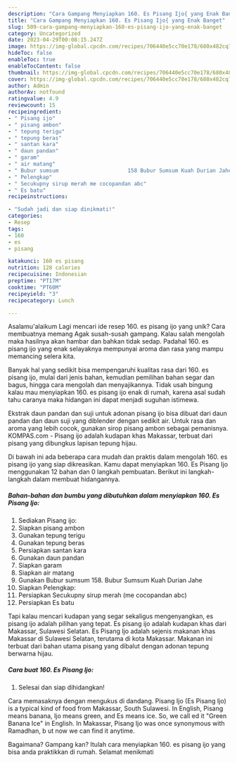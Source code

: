 ```yaml
---
description: "Cara Gampang Menyiapkan 160. Es Pisang Ijo{ yang Enak Banget"
title: "Cara Gampang Menyiapkan 160. Es Pisang Ijo{ yang Enak Banget"
slug: 509-cara-gampang-menyiapkan-160-es-pisang-ijo-yang-enak-banget
category: Uncategorized
date: 2023-04-29T00:08:15.247Z
image: https://img-global.cpcdn.com/recipes/706440e5cc70e178/680x482cq70/160-es-pisang-ijo-foto-resep-utama.jpg
hideToc: false
enableToc: true
enableTocContent: false
thumbnail: https://img-global.cpcdn.com/recipes/706440e5cc70e178/680x482cq70/160-es-pisang-ijo-foto-resep-utama.jpg
cover: https://img-global.cpcdn.com/recipes/706440e5cc70e178/680x482cq70/160-es-pisang-ijo-foto-resep-utama.jpg
author: Admin
authorAv: notfound
ratingvalue: 4.9
reviewcount: 15
recipeingredient:
- " Pisang ijo"
- " pisang ambon"
- " tepung terigu"
- " tepung beras"
- " santan kara"
- " daun pandan"
- " garam"
- " air matang"
- " Bubur sumsum                      158 Bubur Sumsum Kuah Durian Jahe"
- " Pelengkap"
- " Secukupny sirup merah me cocopandan abc"
- " Es batu"
recipeinstructions:

- "Sudah jadi dan siap dinikmati!"
categories:
- Resep
tags:
- 160
- es
- pisang

katakunci: 160 es pisang 
nutrition: 128 calories
recipecuisine: Indonesian
preptime: "PT17M"
cooktime: "PT60M"
recipeyield: "3"
recipecategory: Lunch

---
```



Asalamu'alaikum Lagi mencari ide resep 160. es pisang ijo yang unik? Cara membuatnya memang Agak susah-susah gampang. Kalau salah mengolah maka hasilnya akan hambar dan bahkan tidak sedap. Padahal 160. es pisang ijo yang enak selayaknya mempunyai aroma dan rasa yang mampu memancing selera kita.


Banyak hal yang sedikit bisa mempengaruhi kualitas rasa dari 160. es pisang ijo, mulai dari jenis bahan, kemudian pemilihan bahan segar dan bagus, hingga cara mengolah dan menyajikannya. Tidak usah bingung kalau mau menyiapkan 160. es pisang ijo enak di rumah, karena asal sudah tahu caranya maka hidangan ini dapat menjadi suguhan istimewa.

Ekstrak daun pandan dan suji untuk adonan pisang ijo bisa dibuat dari daun pandan dan daun suji yang diblender dengan sedikit air. Untuk rasa dan aroma yang lebih cocok, gunakan sirop pisang ambon sebagai pemanisnya. KOMPAS.com - Pisang ijo adalah kudapan khas Makassar, terbuat dari pisang yang dibungkus lapisan tepung hijau.


Di bawah ini ada beberapa cara mudah dan praktis dalam mengolah 160. es pisang ijo yang siap dikreasikan. Kamu dapat menyiapkan 160. Es Pisang Ijo menggunakan 12 bahan dan 0 langkah pembuatan. Berikut ini langkah-langkah dalam membuat hidangannya.

<!--inarticleads1-->

##### Bahan-bahan dan bumbu yang dibutuhkan dalam menyiapkan 160. Es Pisang Ijo:

1. Sediakan  Pisang ijo:
1. Siapkan  pisang ambon
1. Gunakan  tepung terigu
1. Gunakan  tepung beras
1. Persiapkan  santan kara
1. Gunakan  daun pandan
1. Siapkan  garam
1. Siapkan  air matang
1. Gunakan  Bubur sumsum                      158. Bubur Sumsum Kuah Durian Jahe
1. Siapkan  Pelengkap:
1. Persiapkan  Secukupny sirup merah (me cocopandan abc)
1. Persiapkan  Es batu


Tapi kalau mencari kudapan yang segar sekaligus mengenyangkan, es pisang ijo adalah pilihan yang tepat. Es pisang ijo adalah kudapan khas dari Makassar, Sulawesi Selatan. Es Pisang Ijo adalah sejenis makanan khas Makassar di Sulawesi Selatan, terutama di kota Makassar. Makanan ini terbuat dari bahan utama pisang yang dibalut dengan adonan tepung berwarna hijau. 

<!--inarticleads2-->

##### Cara buat 160. Es Pisang Ijo:


1. Selesai dan siap dihidangkan!

Cara memasaknya dengan mengukus di dandang. Pisang Ijo (Es Pisang Ijo) is a typical kind of food from Makassar, South Sulawesi. In English, Pisang means banana, Ijo means green, and Es means ice. So, we call ed it &#34;Green Banana Ice&#34; in English. In Makassar, Pisang Ijo was once synonymous with Ramadhan, b ut now we can find it anytime. 

Bagaimana? Gampang kan? Itulah cara menyiapkan 160. es pisang ijo yang bisa anda praktikkan di rumah. Selamat menikmati
